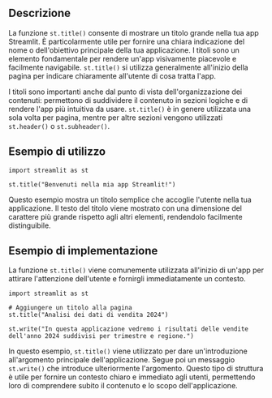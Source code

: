 ## Descrizione

La funzione `st.title()` consente di mostrare un titolo grande nella tua app Streamlit. È particolarmente utile per fornire una chiara indicazione del nome o dell'obiettivo principale della tua applicazione. I titoli sono un elemento fondamentale per rendere un'app visivamente piacevole e facilmente navigabile. `st.title()` si utilizza generalmente all'inizio della pagina per indicare chiaramente all'utente di cosa tratta l'app.

I titoli sono importanti anche dal punto di vista dell'organizzazione dei contenuti: permettono di suddividere il contenuto in sezioni logiche e di rendere l'app più intuitiva da usare. `st.title()` è in genere utilizzata una sola volta per pagina, mentre per altre sezioni vengono utilizzati `st.header()` o `st.subheader()`.

## Esempio di utilizzo

```
import streamlit as st

st.title("Benvenuti nella mia app Streamlit!")
```

Questo esempio mostra un titolo semplice che accoglie l'utente nella tua applicazione. Il testo del titolo viene mostrato con una dimensione del carattere più grande rispetto agli altri elementi, rendendolo facilmente distinguibile.

## Esempio di implementazione

La funzione `st.title()` viene comunemente utilizzata all'inizio di un'app per attirare l'attenzione dell'utente e fornirgli immediatamente un contesto.

```
import streamlit as st

# Aggiungere un titolo alla pagina
st.title("Analisi dei dati di vendita 2024")

st.write("In questa applicazione vedremo i risultati delle vendite dell'anno 2024 suddivisi per trimestre e regione.")
```

In questo esempio, `st.title()` viene utilizzato per dare un'introduzione all'argomento principale dell'applicazione. Segue poi un messaggio `st.write()` che introduce ulteriormente l'argomento. Questo tipo di struttura è utile per fornire un contesto chiaro e immediato agli utenti, permettendo loro di comprendere subito il contenuto e lo scopo dell'applicazione.